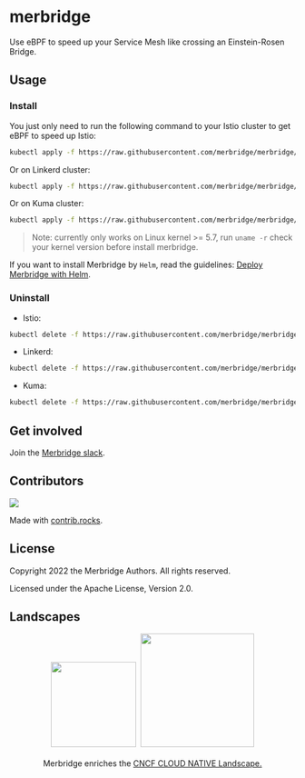# merbridge

Use eBPF to speed up your Service Mesh like crossing an Einstein-Rosen Bridge.

## Usage

### Install

You just only need to run the following command to your Istio cluster to get eBPF to speed up Istio:

```bash
kubectl apply -f https://raw.githubusercontent.com/merbridge/merbridge/main/deploy/all-in-one.yaml
```

Or on Linkerd cluster:

```bash
kubectl apply -f https://raw.githubusercontent.com/merbridge/merbridge/main/deploy/all-in-one-linkerd.yaml
```

Or on Kuma cluster:

```bash
kubectl apply -f https://raw.githubusercontent.com/merbridge/merbridge/main/deploy/all-in-one-kuma.yaml
```

> Note: currently only works on Linux kernel >= 5.7, run `uname -r` check your kernel version before install merbridge.

If you want to install Merbridge by `Helm`, read the guidelines: [Deploy Merbridge with Helm](deploy/).

### Uninstall

- Istio:
```bash
kubectl delete -f https://raw.githubusercontent.com/merbridge/merbridge/main/deploy/all-in-one.yaml
```

- Linkerd:
```bash
kubectl delete -f https://raw.githubusercontent.com/merbridge/merbridge/main/deploy/all-in-one-linkerd.yaml
```

- Kuma:
```bash
kubectl delete -f https://raw.githubusercontent.com/merbridge/merbridge/main/deploy/all-in-one-kuma.yaml
```

## Get involved

Join the [Merbridge slack](https://join.slack.com/t/merbridge/shared_invite/zt-11uc3z0w7-DMyv42eQ6s5YUxO5mZ5hwQ).

## Contributors

<a href="https://github.com/merbridge/merbridge/graphs/contributors">
  <img src="https://contrib.rocks/image?repo=merbridge/merbridge" />
</a>

Made with [contrib.rocks](https://contrib.rocks).

## License
Copyright 2022 the Merbridge Authors. All rights reserved.

Licensed under the Apache License, Version 2.0.

## Landscapes

<p align="center">
<img src="https://landscape.cncf.io/images/left-logo.svg" width="150"/>&nbsp;&nbsp;<img src="https://landscape.cncf.io/images/right-logo.svg" width="200"/>
<br/><br/>
Merbridge enriches the <a href="https://landscape.cncf.io/?selected=merbridge">CNCF CLOUD NATIVE Landscape.</a>
</p>
